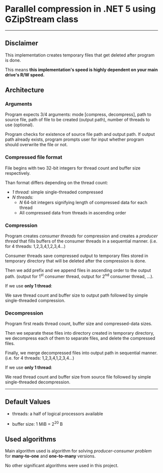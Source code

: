 # Parallel compression in .NET 5 using GZipStream class

------

## Disclaimer

This implementation creates temporary files that get deleted after program is done. 

This means **this implementation's speed is highly dependent on your main drive's R/W speed.**

## Architecture

### Arguments

Program expects 3/4 arguments: mode [compress, decompress], path to source file, path of file to be created (output path), number of threads to use (optional).

Program checks for existence of source file path and output path. If output path already exists, program prompts user for input whether program should overwrite the file or not.

### Compressed file format

File begins with two 32-bit integers for thread count and buffer size respectively.

Than format differs depending on the thread count:

- *1 thread:* simple single-threaded compressed
- *N threads:* 
	- *N* 64-bit integers signifying length of compressed data for each thread
	- All compressed data from threads in ascending order

### Compression

Program creates *consumer threads* for compression and creates a *producer thread* that fills buffers of the consumer threads in a sequential manner. (i.e. for 4 threads: 1,2,3,4,1,2,3,4...)

Consumer threads save compressed output to temporary files stored in temporary directory that will be deleted after the compression is done.

Then we add prefix and we append files in ascending order to the output path. (output for 1<sup>st</sup> consumer thread, output for 2<sup>nd</sup> consumer thread, ...).

If we use **only 1 thread**:

We save thread count and buffer size to output path followed by simple single-threaded compression.

### Decompression

Program first reads thread count, buffer size and compressed-data sizes.

Then we separate these files into directory created in temporary directory, we decompress each of them to separate files, and delete the compressed files.

Finally, we merge decompressed files into output path in sequential manner. (i.e. for 4 threads: 1,2,3,4,1,2,3,4...)

If we use **only 1 thread**:

We read thread count and buffer size from source file followed by simple single-threaded decompression.

---

## Default Values

- threads: a half of logical processors available

- buffer size: 1 MiB = 2<sup>20</sup> B

## Used algorithms 

Main algorithm used is algorithm for solving *producer-consumer problem* for **many-to-one** and **one-to-many** versions.

No other significant algorithms were used in this project.
